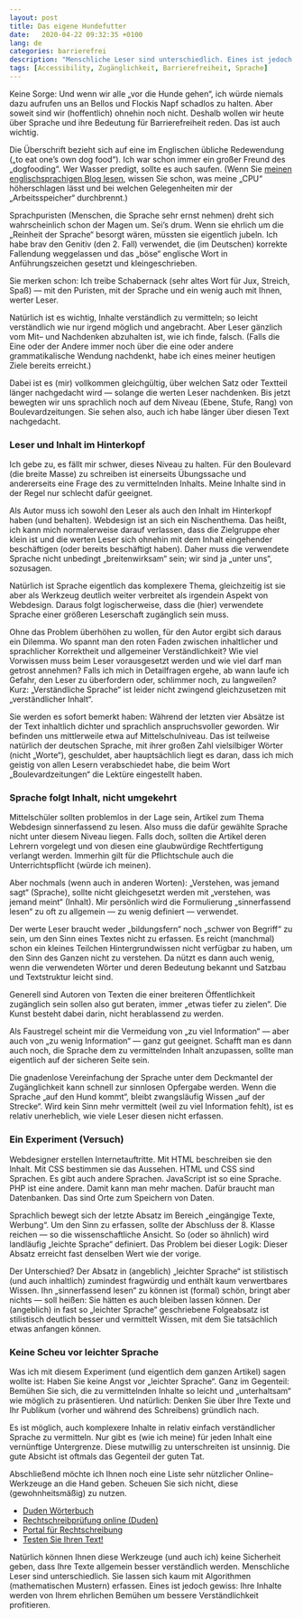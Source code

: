 ```yaml
---
layout: post
title: Das eigene Hundefutter
date:   2020-04-22 09:32:35 +0100
lang: de
categories: barrierefrei
description: "Menschliche Leser sind unterschiedlich. Eines ist jedoch gewiss: Ihre Inhalte werden von Ihrem ehrlichen Bemühen um bessere Verständlichkeit profitieren."
tags: [Accessibility, Zugänglichkeit, Barrierefreiheit, Sprache]
---
```

Keine Sorge: Und wenn wir alle „vor die Hunde gehen“, ich würde niemals dazu aufrufen uns an Bellos und Flockis Napf schadlos zu halten. Aber soweit sind wir (hoffentlich) ohnehin noch nicht. Deshalb wollen wir heute über Sprache und ihre Bedeutung für Barrierefreiheit reden. Das ist auch wichtig.
<!--more-->

Die Überschrift bezieht sich auf eine im Englischen übliche Redewendung („to eat one’s own dog food“). Ich war schon immer ein großer Freund des „dogfooding“. Wer Wasser predigt, sollte es auch saufen. (Wenn Sie <a rel="external" href="https://gwpachlatko.github.io/anything-goes/">meinen englischsprachigen Blog lesen</a>, wissen Sie schon, was meine „CPU“ höherschlagen lässt und bei welchen Gelegenheiten mir der „Arbeitsspeicher“ durchbrennt.)

Sprachpuristen (Menschen, die Sprache sehr ernst nehmen) dreht sich wahrscheinlich schon der Magen um. Sei’s drum. Wenn sie ehrlich um die „Reinheit der Sprache“ besorgt wären, müssten sie eigentlich jubeln. Ich habe brav den Genitiv (den 2. Fall) verwendet, die (im Deutschen) korrekte Fallendung weggelassen und das „böse“ englische Wort in Anführungszeichen gesetzt und kleingeschrieben.

Sie merken schon: Ich treibe Schabernack (sehr altes Wort für Jux, Streich, Spaß) — mit den Puristen, mit der Sprache und ein wenig auch mit Ihnen, werter Leser.

Natürlich ist es wichtig, Inhalte verständlich zu vermitteln; so leicht verständlich wie nur irgend möglich und angebracht. Aber Leser gänzlich vom Mit– und Nachdenken abzuhalten ist, wie ich finde, falsch. (Falls die Eine oder der Andere immer noch über die eine oder andere grammatikalische Wendung nachdenkt, habe ich eines meiner heutigen Ziele bereits erreicht.)

Dabei ist es (mir) vollkommen gleichgültig, über welchen Satz oder Textteil länger nachgedacht wird — solange die werten Leser nachdenken. Bis jetzt bewegten wir uns sprachlich noch auf dem Niveau (Ebene, Stufe, Rang) von Boulevardzeitungen. Sie sehen also, auch ich habe länger über diesen Text nachgedacht.

### Leser und Inhalt im Hinterkopf

Ich gebe zu, es fällt mir schwer, dieses Niveau zu halten. Für den Boulevard (die breite Masse) zu schreiben ist einerseits Übungssache und andererseits eine Frage des zu vermittelnden Inhalts. Meine Inhalte sind in der Regel nur schlecht dafür geeignet.

Als Autor muss ich sowohl den Leser als auch den Inhalt im Hinterkopf haben (und behalten). Webdesign ist an sich ein Nischenthema. Das heißt, ich kann mich normalerweise darauf verlassen, dass die Zielgruppe eher klein ist und die werten Leser sich ohnehin mit dem Inhalt eingehender beschäftigen (oder bereits beschäftigt haben). Daher muss die verwendete Sprache nicht unbedingt „breitenwirksam“ sein; wir sind ja „unter uns“, sozusagen.

Natürlich ist Sprache eigentlich das komplexere Thema, gleichzeitig ist sie aber als Werkzeug deutlich weiter verbreitet als irgendein Aspekt von Webdesign. Daraus folgt logischerweise, dass die (hier) verwendete Sprache einer größeren Leserschaft zugänglich sein muss.

Ohne das Problem überhöhen zu wollen, für den Autor ergibt sich daraus ein Dilemma. Wo spannt man den roten Faden zwischen inhaltlicher und sprachlicher Korrektheit und allgemeiner Verständlichkeit? Wie viel Vorwissen muss beim Leser vorausgesetzt werden und wie viel darf man getrost annehmen? Falls ich mich in Detailfragen ergehe, ab wann laufe ich Gefahr, den Leser zu überfordern oder, schlimmer noch, zu langweilen? Kurz: „Verständliche Sprache“ ist leider nicht zwingend gleichzusetzen mit „verständlicher Inhalt“.  

Sie werden es sofort bemerkt haben: Während der letzten vier Absätze ist der Text inhaltlich dichter und sprachlich anspruchsvoller geworden. Wir befinden uns mittlerweile etwa auf Mittelschulniveau. Das ist teilweise natürlich der deutschen Sprache, mit ihrer großen Zahl vielsilbiger Wörter (nicht „Worte“), geschuldet, aber hauptsächlich liegt es daran, dass ich mich geistig von allen Lesern verabschiedet habe, die beim Wort „Boulevardzeitungen“ die Lektüre eingestellt haben.

### Sprache folgt Inhalt, nicht umgekehrt

Mittelschüler sollten problemlos in der Lage sein, Artikel zum Thema Webdesign sinnerfassend zu lesen. Also muss die dafür gewählte Sprache nicht unter diesem Niveau liegen. Falls doch, sollten die Artikel deren Lehrern vorgelegt und von diesen eine glaubwürdige Rechtfertigung verlangt werden. Immerhin gilt für die Pflichtschule auch die Unterrichtspflicht (würde ich meinen).

Aber nochmals (wenn auch in anderen Worten): „Verstehen, was jemand sagt“ (Sprache), sollte nicht gleichgesetzt werden mit „verstehen, was jemand meint“ (Inhalt). Mir persönlich wird die Formulierung „sinnerfassend lesen“ zu oft zu allgemein — zu wenig definiert — verwendet.

Der werte Leser braucht weder „bildungsfern“ noch „schwer von Begriff“ zu sein, um den Sinn eines Textes nicht zu erfassen. Es reicht (manchmal) schon ein kleines Teilchen Hintergrundwissen nicht verfügbar zu haben, um den Sinn des Ganzen nicht zu verstehen. Da nützt es dann auch wenig, wenn die verwendeten Wörter und deren Bedeutung bekannt und Satzbau und Textstruktur leicht sind.

Generell sind Autoren von Texten die einer breiteren Öffentlichkeit zugänglich sein sollen also gut beraten, immer „etwas tiefer zu zielen“. Die Kunst besteht dabei darin, nicht herablassend zu werden.

Als Faustregel scheint mir die Vermeidung von „zu viel Information“ — aber auch von „zu wenig Information“ — ganz gut geeignet. Schafft man es dann auch noch, die Sprache dem zu vermittelnden Inhalt anzupassen, sollte man eigentlich auf der sicheren Seite sein.

Die gnadenlose Vereinfachung der Sprache unter dem Deckmantel der Zugänglichkeit kann schnell zur sinnlosen Opfergabe werden. Wenn die Sprache „auf den Hund kommt“, bleibt zwangsläufig Wissen „auf der Strecke“. Wird kein Sinn mehr vermittelt (weil zu viel Information fehlt), ist es relativ unerheblich, wie viele Leser diesen nicht erfassen.

### Ein Experiment (Versuch)

Webdesigner erstellen Internetauftritte. Mit <abbr>HTML</abbr> beschreiben sie den Inhalt. Mit <abbr>CSS</abbr> bestimmen sie das Aussehen. <abbr>HTML</abbr> und <abbr>CSS</abbr> sind Sprachen. Es gibt auch andere Sprachen. JavaScript ist so eine Sprache. PHP ist eine andere. Damit kann man mehr machen. Dafür braucht man Datenbanken. Das sind Orte zum Speichern von Daten.

Sprachlich bewegt sich der letzte Absatz im Bereich „eingängige Texte, Werbung“. Um den Sinn zu erfassen, sollte der Abschluss der 8. Klasse reichen — so die wissenschaftliche Ansicht. So (oder so ähnlich) wird landläufig „leichte Sprache“ definiert. Das Problem bei dieser Logik: Dieser Absatz erreicht fast denselben Wert wie der vorige.

Der Unterschied? Der Absatz in (angeblich) „leichter Sprache“ ist stilistisch (und auch inhaltlich) zumindest fragwürdig und enthält kaum verwertbares Wissen. Ihn „sinnerfassend lesen“ zu können ist (formal) schön, bringt aber nichts — soll heißen: Sie hätten es auch bleiben lassen können. Der (angeblich) in fast so „leichter Sprache“ geschriebene Folgeabsatz ist stilistisch deutlich besser und vermittelt Wissen, mit dem Sie tatsächlich etwas anfangen können.   

### Keine Scheu vor leichter Sprache

Was ich mit diesem Experiment (und eigentlich dem ganzen Artikel) sagen wollte ist: Haben Sie keine Angst vor „leichter Sprache“. Ganz im Gegenteil: Bemühen Sie sich, die zu vermittelnden Inhalte so leicht und „unterhaltsam“ wie möglich zu präsentieren. Und natürlich: Denken Sie über Ihre Texte und Ihr Publikum (vorher und während des Schreibens) gründlich nach.

Es ist möglich, auch komplexere Inhalte in relativ einfach verständlicher Sprache zu vermitteln. Nur gibt es (wie ich meine) für jeden Inhalt eine vernünftige Untergrenze. Diese mutwillig zu unterschreiten ist unsinnig. Die gute Absicht ist oftmals das Gegenteil der guten Tat.

Abschließend möchte ich Ihnen noch eine Liste sehr nützlicher Online–Werkzeuge an die Hand geben. Scheuen Sie sich nicht, diese (gewohnheitsmäßig) zu nutzen.

<ul>
<li><a rel="external" href="https://www.duden.de/">Duden Wörterbuch</a></li>
<li><a rel="external" href="https://www.duden.de/rechtschreibpruefung-online">Recht­schreib­prüfung online (Duden)</a></li>
<li><a rel="external" href="https://www.korrekturen.de/">Portal für Rechtschreibung</a></li>
<li><a rel="external" href="http://www.leichtlesbar.ch/">Testen Sie Ihren Text!</a></li>
</ul>

Natürlich können Ihnen diese Werkzeuge (und auch ich) keine Sicherheit geben, dass Ihre Texte allgemein besser verständlich werden. Menschliche Leser sind unterschiedlich. Sie lassen sich kaum mit Algorithmen (mathematischen Mustern) erfassen. Eines ist jedoch gewiss: Ihre Inhalte werden von Ihrem ehrlichen Bemühen um bessere Verständlichkeit profitieren.
